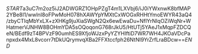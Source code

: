 $START$a3uC7m2oz5iJ2ADWGRZ1OHpPZgT4m1LXVbj6/iJ0iYWxnwK8bfMAP2YBe8I1/wwlnI8oFPwMoH078hXAWYpYMXtCxWOGxRHHtYmoEWYR43aQ4/zbyCTIqMbYxLX+zXHKg9juXiaSWgN2Qx6ewEwaDu+NflYrNIqOZiWqNr+WHatmerVJNHW8BOHmYDA5sOQoqonG768rJkU5/HtUTj5YAeJ1xMqpFZDCQeN/BEdf9zT4BPVzF90umhES9XfjoWJzxPyYZYHIftiD7WR7WH4JKOaVDcPanpxdx4MxL8vcorr7tDkUQrymvqXBa2FFXtccfph26NtNI9YrZrfLraBDcw==$END$
